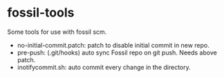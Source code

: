 # fossil-tools
Some tools for use with fossil scm.

* no-initial-commit.patch: patch to disable initial commit in new repo.
* pre-push: (.git/hooks) auto sync Fossil repo on git push. Needs above patch.
* inotifycommit.sh: auto commit every change in the directory.

